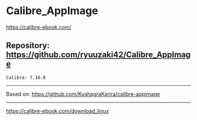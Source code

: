 
# Calibre_AppImage
https://calibre-ebook.com/

## Repository: https://github.com/ryuuzaki42/Calibre_AppImage
    Calibre: 7.16.0

---
Based on: https://github.com/KushagraKarira/calibre-appimage

---
https://calibre-ebook.com/download_linux

